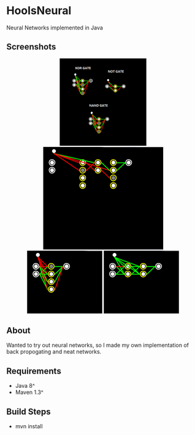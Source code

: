 # HooIsNeural
Neural Networks implemented in Java

## Screenshots
<div align="center">
        <img width="45%" src="https://raw.githubusercontent.com/hkamran/HooIsNeural/master/images/preview.png"></img>
</div>

<div align="center">
        <img src="https://raw.githubusercontent.com/hkamran/HooIsNeural/master/images/neat_xor_1.gif"></img>
		<img src="https://raw.githubusercontent.com/hkamran/HooIsNeural/master/images/neat_xor_2.gif"></img>
		<img src="https://raw.githubusercontent.com/hkamran/HooIsNeural/master/images/neat_xor_3.gif"></img>
				
</div>

## About
Wanted to try out neural networks, so I made my own implementation of back propogating and neat networks.

## Requirements

- Java 8^
- Maven 1.3^

## Build Steps

* mvn install

